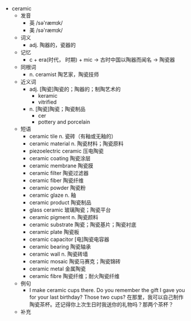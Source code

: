 - ceramic
  - 发音
    - 英 /sə'ræmɪk/
    - 美 /sə'ræmɪk/
  - 词义
    - adj. 陶器的，瓷器的
  - 记忆
    - c + era(时代， 时期) + mic → 古时中国以陶器而闻名 → 陶瓷器
  - 同根词
    - n. ceramist 陶艺家，陶瓷技师
  - 近义词
    - adj. [陶瓷]陶瓷的；陶器的；制陶艺术的
      - keramic
      - vitrified
    - n. [陶瓷]陶瓷；陶瓷制品
      - cer
      - pottery and porcelain
  - 短语
    - ceramic tile n. 瓷砖（有釉或无釉的）
    - ceramic material n. 陶瓷材料；陶瓷原料
    - piezoelectric ceramic 压电陶瓷
    - ceramic coating 陶瓷涂层
    - ceramic membrane 陶瓷膜
    - ceramic filter 陶瓷过滤器
    - ceramic fiber 陶瓷纤维
    - ceramic powder 陶瓷粉
    - ceramic glaze n. 釉
    - ceramic product 陶瓷制品
    - glass ceramic 玻璃陶瓷；陶瓷平台
    - ceramic pigment n. 陶瓷颜料
    - ceramic substrate 陶瓷；陶瓷基片；陶瓷衬底
    - ceramic plate 陶瓷板
    - ceramic capacitor [电]陶瓷电容器
    - ceramic bearing 陶瓷轴承
    - ceramic wall n. 陶瓷砖墙
    - ceramic mosaic 陶瓷马赛克；陶瓷锦砖
    - ceramic metal 金属陶瓷
    - ceramic fibre 陶瓷纤维；耐火陶瓷纤维
  - 例句
    - I make ceramic cups there. Do you remember the gift I gave you for your last birthday? Those two cups? 在那里，我可以自己制作陶瓷茶杯。还记得你上次生日时我送你的礼物吗？那两个茶杯？
  - 补充
